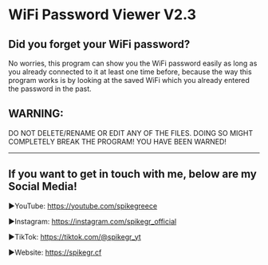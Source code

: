 # WiFi Password Viewer V2.3

## Did you forget your WiFi password?

No worries, this program can show you the WiFi password
easily as long as you already connected to it at least one time
before, because the way this program works is by looking at the
saved WiFi which you already entered the password in the past.

## WARNING:

DO NOT DELETE/RENAME OR EDIT ANY OF THE FILES. DOING SO MIGHT COMPLETELY BREAK THE PROGRAM!
YOU HAVE BEEN WARNED!

-----
## If you want to get in touch with me, below are my Social Media!

►YouTube:
https://youtube.com/spikegreece

►Instagram:
https://instagram.com/spikegr_official

►TikTok:
https://tiktok.com/@spikegr_yt

►Website:
https://spikegr.cf
